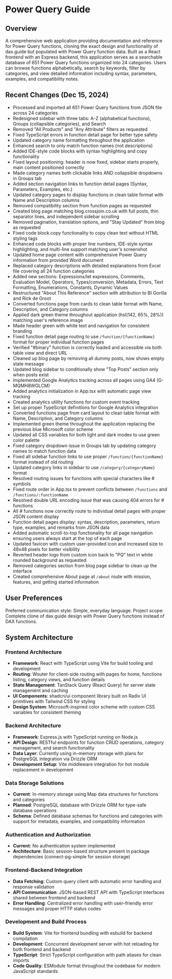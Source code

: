 # Power Query Guide

## Overview

A comprehensive web application providing documentation and reference for Power Query functions, cloning the exact design and functionality of dax.guide but populated with Power Query function data. Built as a React frontend with an Express backend, this application serves as a searchable database of 651 Power Query functions organized into 24 categories. Users can browse functions alphabetically, search by keywords, filter by categories, and view detailed information including syntax, parameters, examples, and compatibility notes.

## Recent Changes (Dec 15, 2024)

- Processed and imported all 651 Power Query functions from JSON file across 24 categories
- Redesigned sidebar with three tabs: A-Z (alphabetical functions), Groups (collapsible categories), and Search
- Removed "All Products" and "Any Attribute" filters as requested
- Fixed TypeScript errors in function detail page for better type safety
- Updated category name formatting throughout the application
- Enhanced search to only match function names (not descriptions)
- Added IDE-style code blocks with syntax highlighting and copy functionality
- Fixed layout positioning: header is now fixed, sidebar starts properly, main content positioned correctly
- Made category names both clickable links AND collapsible dropdowns in Groups tab
- Added section navigation links to function detail pages (Syntax, Parameters, Examples, etc.)
- Updated category pages to display functions in clean table format with Name and Description columns
- Removed compatibility section from function pages as requested
- Created blog page matching blog.crossjoin.co.uk with full posts, thin separator lines, and independent sidebar scrolling
- Removed pagination, translation options, and "Stay Updated" from blog as requested
- Fixed code block copy functionality to copy clean text without HTML styling tags
- Enhanced code blocks with proper line numbers, IDE-style syntax highlighting, and multi-line support matching user's screenshot
- Updated home page content with comprehensive Power Query information from provided Word document
- Replaced category descriptions with detailed explanations from Excel file covering all 24 function categories
- Added new sections: Expressions/let expressions, Comments, Evaluation Model, Operators, Types/conversion, Metadata, Errors, Text Formatting, Enumerations, Constants, Dynamic Values
- Restructured "About This Reference" section with attribution to BI Gorilla and Rick de Groot
- Converted functions page from cards to clean table format with Name, Description, and Category columns
- Applied dark green theme throughout application (hsl(142, 65%, 28%)) matching user's reference image
- Made header green with white text and navigation for consistent branding
- Fixed function detail page routing to use `/function/{functionName}` format for proper individual function pages
- Verified "#binary" function is correctly loaded and accessible via both table view and direct URL
- Cleaned up blog page by removing all dummy posts, now shows empty state message
- Updated blog sidebar to conditionally show "Top Posts" section only when posts exist
- Implemented Google Analytics tracking across all pages using GA4 (G-MQMH8WGLCM)
- Added analytics initialization in App.tsx with automatic page view tracking
- Created analytics utility functions for custom event tracking
- Set up proper TypeScript definitions for Google Analytics integration
- Converted functions page from card layout to clean table format with Name, Description, and Category columns
- Implemented green theme throughout the application replacing the previous blue Microsoft color scheme
- Updated all CSS variables for both light and dark modes to use green color palette
- Fixed category dropdown issue in Groups tab by updating category names to match function data
- Fixed all sidebar function links to use proper `/function/{functionName}` format instead of old routing
- Updated category links in sidebar to use `/category/{categoryName}` format
- Resolved routing issues for functions with special characters like # symbols
- Fixed route order in App.tsx to prevent conflicts between `/functions` and `/functions/:functionName`
- Resolved double URL encoding issue that was causing 404 errors for # functions
- All # functions now correctly route to individual detail pages with proper JSON content display
- Function detail pages display: syntax, description, parameters, return type, examples, and remarks from JSON data
- Added automatic scroll-to-top functionality for all page navigation ensuring users always start at the top of each page
- Updated favicon with custom user-provided icon and increased size to 48x48 pixels for better visibility
- Reverted header logo from custom icon back to "PQ" text in white rounded background as requested
- Removed categories section from blog page sidebar to clean up the interface
- Created comprehensive About page at `/about` route with mission, features, and getting started information

## User Preferences

Preferred communication style: Simple, everyday language.
Project scope: Complete clone of dax.guide design with Power Query functions instead of DAX functions.

## System Architecture

### Frontend Architecture
- **Framework**: React with TypeScript using Vite for build tooling and development
- **Routing**: Wouter for client-side routing with pages for home, functions listing, category views, and function details
- **State Management**: TanStack Query (React Query) for server state management and caching
- **UI Components**: shadcn/ui component library built on Radix UI primitives with Tailwind CSS for styling
- **Design System**: Microsoft-inspired color scheme with custom CSS variables for consistent theming

### Backend Architecture
- **Framework**: Express.js with TypeScript running on Node.js
- **API Design**: RESTful endpoints for function CRUD operations, category management, and search functionality
- **Data Layer**: Currently using in-memory storage with plans for PostgreSQL integration via Drizzle ORM
- **Development Setup**: Vite middleware integration for hot module replacement in development

### Data Storage Solutions
- **Current**: In-memory storage using Map data structures for functions and categories
- **Planned**: PostgreSQL database with Drizzle ORM for type-safe database operations
- **Schema**: Defined database schemas for functions and categories with support for metadata, examples, and compatibility information

### Authentication and Authorization
- **Current**: No authentication system implemented
- **Architecture**: Basic session-based structure present in package dependencies (connect-pg-simple for session storage)

### Frontend-Backend Integration
- **Data Fetching**: Custom query client with automatic error handling and response validation
- **API Communication**: JSON-based REST API with TypeScript interfaces shared between frontend and backend
- **Error Handling**: Centralized error handling with user-friendly error messages and proper HTTP status codes

### Development and Build Process
- **Build System**: Vite for frontend bundling with esbuild for backend compilation
- **Development**: Concurrent development server with hot reloading for both frontend and backend
- **TypeScript**: Strict TypeScript configuration with path aliases for clean imports
- **Code Quality**: ESModule format throughout the codebase for modern JavaScript standards